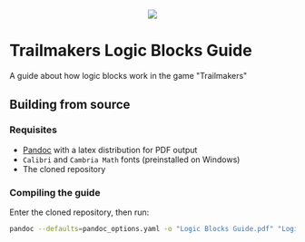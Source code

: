 <h1 align="center">
    <img src="https://i.imgur.com/YNxhfqJ.png"/>
</h1>

# Trailmakers Logic Blocks Guide

A guide about how logic blocks work in the game "Trailmakers"

## Building from source

### Requisites

- [Pandoc](https://pandoc.org/installing.html) with a latex distribution for PDF output
- `Calibri` and `Cambria Math` fonts (preinstalled on Windows)
- The cloned repository

### Compiling the guide

Enter the cloned repository, then run:

```bash
pandoc --defaults=pandoc_options.yaml -o "Logic Blocks Guide.pdf" "Logic Blocks Guide.md"
```
